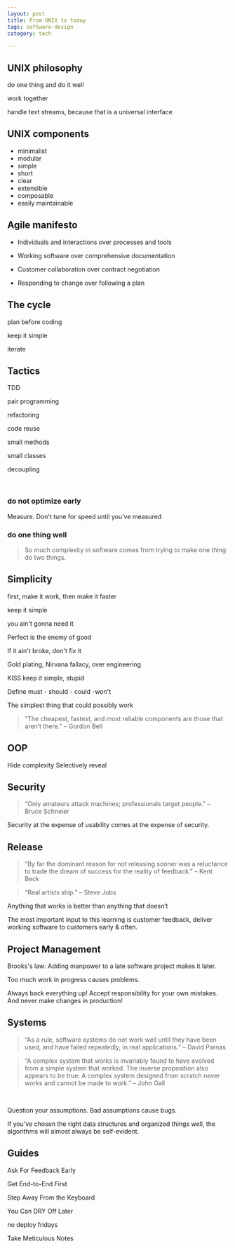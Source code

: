 ```yaml
---
layout: post
title: From UNIX to today 
tags: software-design
category: tech

--- 
```



## UNIX philosophy

do one thing and do it well

work together

handle text streams, because that is a universal interface

## UNIX components

+ minimalist
+ modular
+ simple
+ short
+ clear
+ extensible
+ composable
+ easily maintainable


## Agile manifesto 


+ Individuals and interactions over processes and tools

+ Working software over comprehensive documentation 

+ Customer collaboration over contract negotiation

+ Responding to change over following a plan


## The cycle

plan before coding

keep it simple

iterate

## Tactics

TDD

pair programming

refactoring

code reuse

small methods

small classes

decoupling

<br>

### do not optimize early

Measure. Don't tune for speed until you've measured


### do one thing well

> So much complexity in software comes from trying to make one thing do two things.



## Simplicity 

first, make it work, then make it faster

keep it simple

you ain't gonna need it 

Perfect is the enemy of good

If it ain't broke, don't fix it

Gold plating, Nirvana fallacy, over engineering

KISS keep it simple, stupid

Define must - should - could -won't

The simplest thing that could possibly work


> “The cheapest, fastest, and most reliable components are those that aren’t there.” – Gordon Bell



## OOP 
Hide complexity
Selectively reveal


## Security 
> “Only amateurs attack machines; professionals target people.” – Bruce Schneier

Security at the expense of usability comes at the expense of security.


## Release 

> “By far the dominant reason for not releasing sooner was a reluctance to trade the dream of success for the reality of feedback.” – Kent Beck

> “Real artists ship.” – Steve Jobs

Anything that works is better than anything that doesn’t

The most important input to this learning is customer feedback, deliver working software to customers early & often.



## Project Management  

Brooks's law: Adding manpower to a late software project makes it later.

Too much work in progress causes problems.

Always back everything up! Accept responsibility for your own mistakes. And never make changes in production!



## Systems

> “As a rule, software systems do not work well until they have been used, and have failed repeatedly, in real applications.” – David Parnas

> “A complex system that works is invariably found to have evolved from a simple system that worked. The inverse proposition also appears to be true: A complex system designed from scratch never works and cannot be made to work.” – John Gall

<br>

Question your assumptions. Bad assumptions cause bugs.

If you've chosen the right data structures and organized things well, the algorithms will almost always be self-evident. 

## Guides

Ask For Feedback Early

Get End-to-End First

Step Away From the Keyboard

You Can DRY Off Later

no deploy fridays

Take Meticulous Notes



